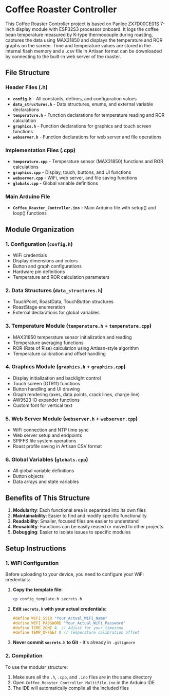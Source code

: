 # Coffee Roaster Controller 

This Coffee Roaster Controller project is based on Panlee ZX7D00CE01S 7-inch display module with ESP32S3 processor onboard. It logs the coffee bean temperature measured by K-type thermocouple during roasting, captures the data using MAX31850 and displays the temperature and ROR graphs on the screen. Time and temperature values are stored in the internal flash memory and a .csv file in Artisan format can be downloaded by connecting to the built-in web server of the roaster.

## File Structure

### Header Files (.h)
- **`config.h`** - All constants, defines, and configuration values
- **`data_structures.h`** - Data structures, enums, and external variable declarations
- **`temperature.h`** - Function declarations for temperature reading and ROR calculation
- **`graphics.h`** - Function declarations for graphics and touch screen functions
- **`webserver.h`** - Function declarations for web server and file operations

### Implementation Files (.cpp)
- **`temperature.cpp`** - Temperature sensor (MAX31850) functions and ROR calculations
- **`graphics.cpp`** - Display, touch, buttons, and UI functions
- **`webserver.cpp`** - WiFi, web server, and file saving functions
- **`globals.cpp`** - Global variable definitions

### Main Arduino File
- **`Coffee_Roaster_Controller.ino`** - Main Arduino file with setup() and loop() functions

## Module Organization

### 1. Configuration (`config.h`)
- WiFi credentials
- Display dimensions and colors
- Button and graph configurations
- Hardware pin definitions
- Temperature and ROR calculation parameters

### 2. Data Structures (`data_structures.h`)
- TouchPoint, RoastData, TouchButton structures
- RoastStage enumeration
- External declarations for global variables

### 3. Temperature Module (`temperature.h` + `temperature.cpp`)
- MAX31850 temperature sensor initialization and reading
- Temperature averaging functions
- ROR (Rate of Rise) calculation using Artisan-style algorithm
- Temperature calibration and offset handling

### 4. Graphics Module (`graphics.h` + `graphics.cpp`)
- Display initialization and backlight control
- Touch screen (GT911) functions
- Button handling and UI drawing
- Graph rendering (axes, data points, crack lines, charge line)
- AW9523 IO expander functions
- Custom font for vertical text

### 5. Web Server Module (`webserver.h` + `webserver.cpp`)
- WiFi connection and NTP time sync
- Web server setup and endpoints
- SPIFFS file system operations
- Roast profile saving in Artisan CSV format

### 6. Global Variables (`globals.cpp`)
- All global variable definitions
- Button objects
- Data arrays and state variables

## Benefits of This Structure

1. **Modularity**: Each functional area is separated into its own files
2. **Maintainability**: Easier to find and modify specific functionality
3. **Readability**: Smaller, focused files are easier to understand
4. **Reusability**: Functions can be easily reused or moved to other projects
5. **Debugging**: Easier to isolate issues to specific modules

## Setup Instructions

### 1. WiFi Configuration
Before uploading to your device, you need to configure your WiFi credentials:

1. **Copy the template file:**
   ```bash
   cp config_template.h secrets.h
   ```

2. **Edit `secrets.h` with your actual credentials:**
   ```cpp
   #define WIFI_SSID "Your_Actual_WiFi_Name"
   #define WIFI_PASSWORD "Your_Actual_WiFi_Password"
   #define TIME_ZONE 4  // Adjust for your timezone
   #define TEMP_OFFSET 0 // Temperature calibration offset
   ```

3. **Never commit `secrets.h` to Git** - it's already in `.gitignore`

### 2. Compilation
To use the modular structure:

1. Make sure all the `.h`, `.cpp`, and `.ino` files are in the same directory
2. Open `Coffee_Roaster_Controller_Multifile.ino` in the Arduino IDE
3. The IDE will automatically compile all the included files
